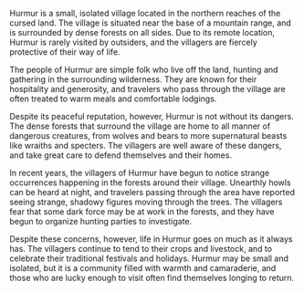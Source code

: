 Hurmur is a small, isolated village located in the northern reaches of the cursed land. The village is situated near the base of a mountain range, and is surrounded by dense forests on all sides. Due to its remote location, Hurmur is rarely visited by outsiders, and the villagers are fiercely protective of their way of life.

The people of Hurmur are simple folk who live off the land, hunting and gathering in the surrounding wilderness. They are known for their hospitality and generosity, and travelers who pass through the village are often treated to warm meals and comfortable lodgings.

Despite its peaceful reputation, however, Hurmur is not without its dangers. The dense forests that surround the village are home to all manner of dangerous creatures, from wolves and bears to more supernatural beasts like wraiths and specters. The villagers are well aware of these dangers, and take great care to defend themselves and their homes.

In recent years, the villagers of Hurmur have begun to notice strange occurrences happening in the forests around their village. Unearthly howls can be heard at night, and travelers passing through the area have reported seeing strange, shadowy figures moving through the trees. The villagers fear that some dark force may be at work in the forests, and they have begun to organize hunting parties to investigate.

Despite these concerns, however, life in Hurmur goes on much as it always has. The villagers continue to tend to their crops and livestock, and to celebrate their traditional festivals and holidays. Hurmur may be small and isolated, but it is a community filled with warmth and camaraderie, and those who are lucky enough to visit often find themselves longing to return.